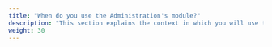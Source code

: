 ```yaml
---
title: "When do you use the Administration's module?"
description: "This section explains the context in which you will use the Administration module"
weight: 30
---
```

